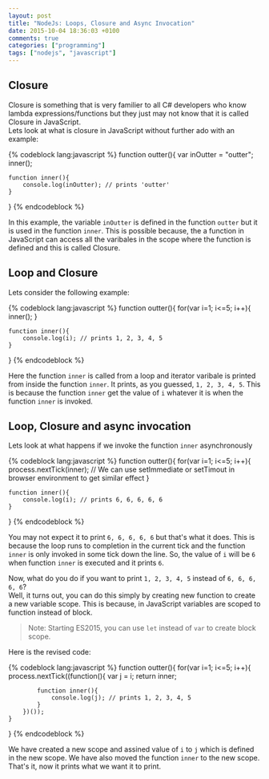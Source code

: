 ```yaml
---
layout: post
title: "NodeJs: Loops, Closure and Async Invocation"
date: 2015-10-04 18:36:03 +0100
comments: true
categories: ["programming"]
tags: ["nodejs", "javascript"]
---
```


## Closure
Closure is something that is very familier to all C# developers who know lambda expressions/functions but they just may not know that it is called Closure in JavaScript.  
Lets look at what is closure in JavaScript without further ado with an example:

{% codeblock lang:javascript %}
function outter(){
	var inOutter = "outter";
	inner();
	
	function inner(){
		console.log(inOutter); // prints 'outter'
	}
}
{% endcodeblock %}

In this example, the variable `inOutter` is defined in the function `outter` but it is used in the function `inner`. This is possible because, the a function in JavaScript can access all the varibales in the scope where the function is defined and this is called Closure.

## Loop and Closure
Lets consider the following example:

{% codeblock lang:javascript %}
function outter(){
	for(var i=1; i<=5; i++){
		inner();
	}
	
	function inner(){
		console.log(i); // prints 1, 2, 3, 4, 5
	}
}
{% endcodeblock %}

Here the function `inner` is called from a loop and iterator varibale is printed from inside the function `inner`. It prints, as you guessed, `1, 2, 3, 4, 5`.
This is because the function `inner` get the value of `i` whatever it is when the function `inner` is invoked.

## Loop, Closure and async invocation
Lets look at what happens if we invoke the function `inner` asynchronously

{% codeblock lang:javascript %}
function outter(){
	for(var i=1; i<=5; i++){
		process.nextTick(inner); // We can use setImmediate or setTimout in browser environment to get similar effect
	}
	
	function inner(){
		console.log(i); // prints 6, 6, 6, 6, 6
	}
}
{% endcodeblock %}

You may not expect it to print `6, 6, 6, 6, 6` but that's what it does. This is because the loop runs to completion in the current tick and the function `inner` is only invoked in some tick down the line.
So, the value of `i` will be `6` when function `inner` is executed and it prints `6`.

Now, what do you do if you want to print `1, 2, 3, 4, 5`  instead of `6, 6, 6, 6, 6`?  
Well, it turns out, you can do this simply by creating new function to create a new variable scope. This is because, in JavaScript variables are scoped to function instead of block.

>Note: Starting ES2015, you can use `let` instead of `var` to create block scope.

Here is the revised code:

{% codeblock lang:javascript %}
function outter(){
	for(var i=1; i<=5; i++){
		process.nextTick((function(){
			var j = i;
			return inner;		
	
			function inner(){
				console.log(j); // prints 1, 2, 3, 4, 5
			}
		})());
	}
}
{% endcodeblock %}

We have created a new scope and assined value of `i` to `j` which is defined in the new scope. We have also moved the function `inner` to the new scope.  
That's it, now it prints what we want it to print.
 